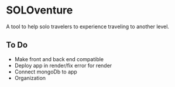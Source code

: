 # SOLOventure
A tool to help solo travelers to experience traveling to another level.

## To Do
- Make front and back end compatible
- Deploy app in render/fix error for render
- Connect mongoDb to app
- Organization